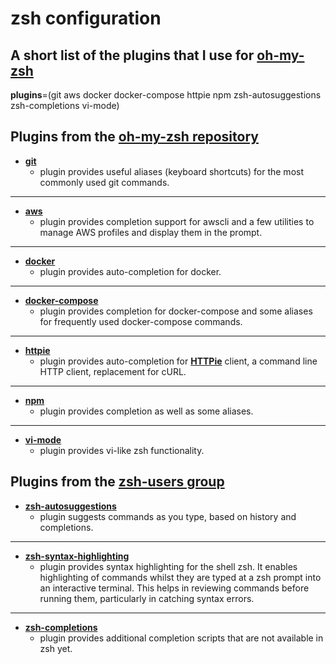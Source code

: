 # zsh configuration

## A short list of the plugins that I use for [**oh-my-zsh**](https://github.com/robbyrussell/oh-my-zsh)

**plugins**=(git aws docker docker-compose httpie npm zsh-autosuggestions
zsh-completions vi-mode)

## Plugins from the [**oh-my-zsh repository**](https://github.com/robbyrussell/oh-my-zsh)

- [**git**](https://github.com/robbyrussell/oh-my-zsh/blob/master/plugins/git/README.md)
  - plugin provides useful aliases (keyboard shortcuts) for the most commonly
    used git commands.

---

- [**aws**](https://github.com/robbyrussell/oh-my-zsh/blob/master/plugins/aws/README.md)
  - plugin provides completion support for awscli and a few utilities to manage
    AWS profiles and display them in the prompt.

---

- [**docker**](https://github.com/robbyrussell/oh-my-zsh/blob/master/plugins/docker/README.md)
  - plugin provides auto-completion for docker.

---

- [**docker-compose**](https://github.com/robbyrussell/oh-my-zsh/blob/master/plugins/docker-compose/README.md)
  - plugin provides completion for docker-compose and some aliases for
    frequently used docker-compose commands.

---

- [**httpie**](https://github.com/robbyrussell/oh-my-zsh/blob/master/plugins/httpie/README.md)
  - plugin provides auto-completion for [**HTTPie**](https://httpie.org/)
    client, a command line HTTP client, replacement for cURL.

---

- [**npm**](https://github.com/robbyrussell/oh-my-zsh/blob/master/plugins/npm/README.md)
  - plugin provides completion as well as some aliases.

---

- [**vi-mode**](https://github.com/ohmyzsh/ohmyzsh/tree/master/plugins/vi-mode)
  - plugin provides vi-like zsh functionality.

## Plugins from the [**zsh-users group**](https://github.com/zsh-users)

- [**zsh-autosuggestions**](https://github.com/zsh-users/zsh-autosuggestions/blob/master/INSTALL.md)
  - plugin suggests commands as you type, based on history and completions.

---

- [**zsh-syntax-highlighting**](https://github.com/zsh-users/zsh-syntax-highlighting/blob/master/INSTALL.md)
  - plugin provides syntax highlighting for the shell zsh. It enables
    highlighting of commands whilst they are typed at a zsh prompt into an
    interactive terminal. This helps in reviewing commands before running them,
    particularly in catching syntax errors.

---

- [**zsh-completions**](https://github.com/zsh-users/zsh-completions)
  - plugin provides additional completion scripts that are not available in zsh
    yet.
